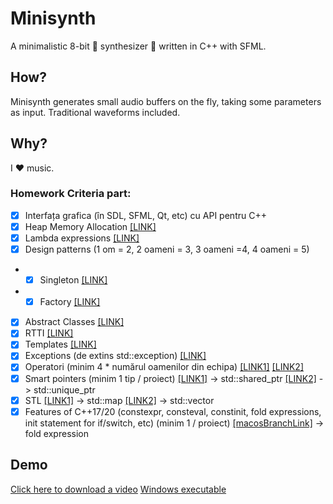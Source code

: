 # Minisynth
A minimalistic 8-bit 🎵 synthesizer 🎵 written in C++ with SFML.

## How?
Minisynth generates small audio buffers on the fly, taking some parameters as input. Traditional waveforms included.

## Why?
I ❤️ music.

### Homework Criteria part:

- [x] Interfața grafica (în SDL, SFML, Qt, etc) cu API pentru C++
- [x] Heap Memory Allocation [[LINK]](https://github.com/antonioganea/minisynth/blob/master/src/SoundSynth.cpp#L53)
- [x] Lambda expressions [[LINK]](https://github.com/antonioganea/minisynth/blob/master/main.cpp#L44)
- [x] Design patterns (1 om = 2, 2 oameni = 3, 3 oameni =4, 4 oameni = 5)
+ - [x] Singleton [[LINK]](https://github.com/antonioganea/minisynth/blob/master/include/VirtualController.hpp)
+ - [x] Factory [[LINK]](https://github.com/antonioganea/minisynth/blob/master/include/ui/UIFactory.hpp)
- [x] Abstract Classes [[LINK]](https://github.com/antonioganea/minisynth/blob/master/include/Interactable.hpp)
- [x] RTTI [[LINK]](https://github.com/antonioganea/minisynth/blob/master/include/ui/ElementManager.hpp#L22)
- [x] Templates [[LINK]](https://github.com/antonioganea/minisynth/blob/master/include/ui/ElementManager.hpp#L22)
- [x] Exceptions (de extins std::exception) [[LINK]](https://github.com/antonioganea/minisynth/blob/master/include/ui/BayanKeyboard.hpp#L9)
- [x] Operatori (minim 4 * numărul oamenilor din echipa) [[LINK1]](https://github.com/antonioganea/minisynth/commit/7bec8cfb2f150efc3749ddd6751af3064363c66a) [[LINK2]](https://github.com/antonioganea/minisynth/commit/fb91c0cd3fc4ac5639b5a9367f0aad4db7b83062)
- [x] Smart pointers (minim 1 tip / proiect) [[LINK1]](https://github.com/antonioganea/minisynth/blob/master/src/AssetsRegistry.cpp#L7) -> std::shared_ptr [[LINK2]](https://github.com/antonioganea/minisynth/blob/master/src/ui/UIFactory.cpp#L17) -> std::unique_ptr
- [x] STL [[LINK1]](https://github.com/antonioganea/minisynth/blob/master/include/AssetsRegistry.hpp#L11) -> std::map [[LINK2]](https://github.com/antonioganea/minisynth/blob/master/include/ui/ElementManager.hpp#L9) -> std::vector
- [x] Features of C++17/20 (constexpr, consteval, constinit, fold expressions, init statement for if/switch, etc) (minim 1 / proiect) [[macosBranchLink]](https://github.com/antonioganea/minisynth/blob/macos/src/ui/BayanKeyboard.cpp#L4) -> fold expression

## Demo
[Click here to download a video](https://github.com/antonioganea/quickdoc/blob/master/prezi.mp4?raw=true)
[Windows executable](https://github.com/antonioganea/quickdoc/blob/master/Release.7z?raw=true)
